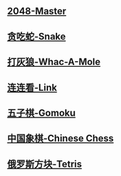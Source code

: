 <h2 align="left">
  <a href="https://aaoe.github.io/Games/2048">2048-Master</a>
</h2>

<h2 align="left">
  <a href="https://aaoe.github.io/Games/snake">贪吃蛇-Snake</a>
</h2>

<h2 align="left">
  <a href="https://aaoe.github.io/Games/whac-a-mole">打灰狼-Whac-A-Mole</a>
</h2>

<h2 align="left">
  <a href="https://aaoe.github.io/Games/link">连连看-Link</a>
</h2>

<h2 align="left">
  <a href="https://aaoe.github.io/Games/gomoku">五子棋-Gomoku</a>
</h2>

<h2 align="left">
  <a href="https://aaoe.github.io/Games/chess">中国象棋-Chinese Chess</a>
</h2>

<h2 align="left">
  <a href="https://aaoe.github.io/Games/tetris">俄罗斯方块-Tetris</a>
</h2>
